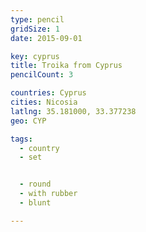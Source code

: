 ```yaml
---
type: pencil
gridSize: 1
date: 2015-09-01

key: cyprus
title: Troika from Cyprus
pencilCount: 3

countries: Cyprus
cities: Nicosia
latlng: 35.181000, 33.377238
geo: CYP

tags:
  - country
  - set


  - round
  - with rubber
  - blunt

---
```


